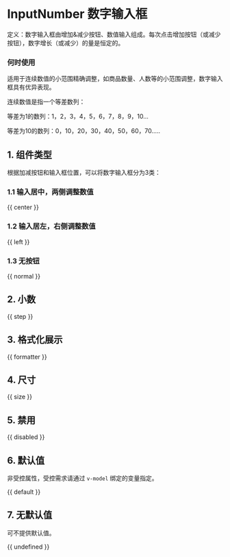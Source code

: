 # InputNumber 数字输入框

定义：数字输入框由增加&减少按钮、数值输入组成。每次点击增加按钮（或减少按钮），数字增长（或减少）的量是恒定的。

### 何时使用

适用于连续数值的小范围精确调整，如商品数量、人数等的小范围调整，数字输入框具有优异表现。

连续数值是指一个等差数列：

等差为1的数列：1，2，3，4，5，6，7，8，9，10...

等差为10的数列：0，10，20，30，40，50，60，70.....

## 1. 组件类型

根据加减按钮和输入框位置，可以将数字输入框分为3类：

### 1.1 输入居中，两侧调整数值

{{ center }}

### 1.2 输入居左，右侧调整数值

{{ left }}

### 1.3 无按钮

{{ normal }}

## 2. 小数

{{ step }}

## 3. 格式化展示

{{ formatter }}

## 4. 尺寸

{{ size }}

## 5. 禁用

{{ disabled }}

## 6. 默认值

非受控属性，受控需求请通过 `v-model` 绑定的变量指定。

{{ default }}

## 7. 无默认值

可不提供默认值。

{{ undefined }}
